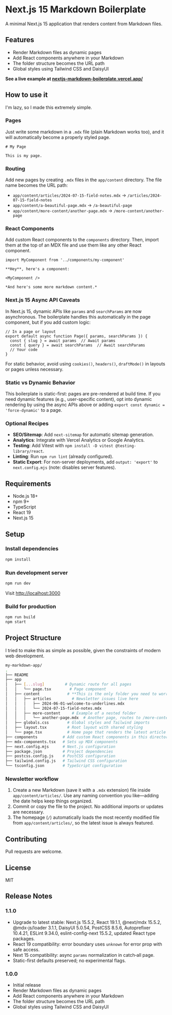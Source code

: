 # Next.js 15 Markdown Boilerplate

A minimal Next.js 15 application that renders content from Markdown files.

## Features

- Render Markdown files as dynamic pages
- Add React components anywhere in your Markdown
- The folder structure becomes the URL path
- Global styles using Tailwind CSS and DaisyUI

**See a live example at [nextjs-markdown-boilerplate.vercel.app/](https://nextjs-markdown-boilerplate.vercel.app/)**

## How to use it

I'm lazy, so I made this extremely simple.

### Pages

Just write some markdown in a `.mdx` file (plain Markdown works too), and it will automatically become a properly styled page.

```mdx
# My Page

This is my page.
```

### Routing

Add new pages by creating `.mdx` files in the `app/content` directory. The file name becomes the URL path:

- `app/content/articles/2024-07-15-field-notes.mdx` → `/articles/2024-07-15-field-notes`
- `app/content/a-beautiful-page.mdx` → `/a-beautiful-page`
- `app/content/more-content/another-page.mdx` → `/more-content/another-page`

### React Components

Add custom React components to the `components` directory. Then, import them at the top of an MDX file and use them like any other React component.

```mdx
import MyComponent from '../components/my-component'

**Hey**, here's a component:

<MyComponent />

*And here's some more markdown content.*
```

### Next.js 15 Async API Caveats

In Next.js 15, dynamic APIs like `params` and `searchParams` are now asynchronous. The boilerplate handles this automatically in the page component, but if you add custom logic:

```tsx
// In a page or layout
export default async function Page({ params, searchParams }) {
  const { slug } = await params  // Await params
  const { query } = await searchParams  // Await searchParams
  // Your code
}
```

For static behavior, avoid using `cookies()`, `headers()`, `draftMode()` in layouts or pages unless necessary.

### Static vs Dynamic Behavior

This boilerplate is static-first: pages are pre-rendered at build time. If you need dynamic features (e.g., user-specific content), opt into dynamic rendering by using the async APIs above or adding `export const dynamic = 'force-dynamic'` to a page.

### Optional Recipes

- **SEO/Sitemap**: Add `next-sitemap` for automatic sitemap generation.
- **Analytics**: Integrate with Vercel Analytics or Google Analytics.
- **Testing**: Add Vitest with `npm install -D vitest @testing-library/react`.
- **Linting**: Run `npm run lint` (already configured).
- **Static Export**: For non-server deployments, add `output: 'export'` to `next.config.mjs` (note: disables server features).

## Requirements

- Node.js 18+
- npm 9+
- TypeScript
- React 19
- Next.js 15

## Setup

### Install dependencies

```bash
npm install
```

### Run development server

```bash
npm run dev
```

Visit <http://localhost:3000>

### Build for production

```bash
npm run build
npm start
```

## Project Structure

I tried to make this as simple as possible, given the constraints of modern web development.

```bash
my-markdown-app/
.
├── README
├── app
│   ├── [...slug]         # Dynamic route for all pages
│   │   └── page.tsx        # Page component
│   ├── content            # **This is the only folder you need to worry about.**
│   │   ├── articles         # Newsletter issues live here
│   │   │   ├── 2024-06-01-welcome-to-underlines.mdx
│   │   │   └── 2024-07-15-field-notes.mdx
│   │   ├── more-content     # Example of a nested folder
│   │   │   └── another-page.mdx  # Another page, routes to /more-content/another-page
│   ├── globals.css        # Global styles and Tailwind imports
│   ├── layout.tsx         # Root layout with shared styling
│   └── page.tsx           # Home page that renders the latest article automatically
├── components           # Add custom React components in this directory
├── mdx-components.tsx   # Sets up MDX components
├── next.config.mjs      # Next.js configuration
├── package.json         # Project dependencies
├── postcss.config.js    # PostCSS configuration
├── tailwind.config.js   # Tailwind CSS configuration
└── tsconfig.json        # TypeScript configuration
```

### Newsletter workflow

1. Create a new Markdown (save it with a `.mdx` extension) file inside `app/content/articles/`. Use any naming convention you like—adding the date helps keep things organized.
2. Commit or copy the file to the project. No additional imports or updates are necessary.
3. The homepage (`/`) automatically loads the most recently modified file from `app/content/articles/`, so the latest issue is always featured.

## Contributing

Pull requests are welcome.

## License

MIT

## Release Notes

### 1.1.0
- Upgrade to latest stable: Next.js 15.5.2, React 19.1.1, @next/mdx 15.5.2, @mdx-js/loader 3.1.1, DaisyUI 5.0.54, PostCSS 8.5.6, Autoprefixer 10.4.21, ESLint 9.34.0, eslint-config-next 15.5.2, updated React type packages.
- React 19 compatibility: error boundary uses `unknown` for error prop with safe access.
- Next 15 compatibility: async `params` normalization in catch‑all page.
- Static-first defaults preserved; no experimental flags.

### 1.0.0

- Initial release
- Render Markdown files as dynamic pages
- Add React components anywhere in your Markdown
- The folder structure becomes the URL path
- Global styles using Tailwind CSS and DaisyUI

